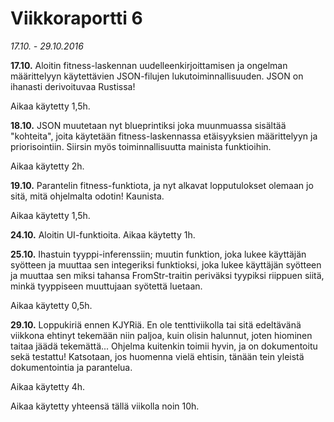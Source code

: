 # Viikkoraportti 6
*17.10. - 29.10.2016*

**17.10.**
Aloitin fitness-laskennan uudelleenkirjoittamisen ja ongelman määrittelyyn käytettävien JSON-filujen lukutoiminnallisuuden.
JSON on ihanasti derivoituvaa Rustissa! 

Aikaa käytetty 1,5h.

**18.10.**
JSON muutetaan nyt blueprintiksi joka muunmuassa sisältää "kohteita", joita käytetään fitness-laskennassa etäisyyksien määrittelyyn 
ja priorisointiin. Siirsin myös toiminnallisuutta mainista funktioihin.

Aikaa käytetty 2h.

**19.10.**
Parantelin fitness-funktiota, ja nyt alkavat lopputulokset olemaan jo sitä, mitä ohjelmalta odotin! Kaunista.

Aikaa käytetty 1,5h.

**24.10.**
Aloitin UI-funktioita. Aikaa käytetty 1h.

**25.10.**
Ihastuin tyyppi-inferenssiin; muutin funktion, joka lukee käyttäjän syötteen ja muuttaa sen integeriksi funktioksi, joka lukee käyttäjän
syötteen ja muuttaa sen miksi tahansa FromStr-traitin periväksi tyypiksi riippuen siitä, minkä tyyppiseen muuttujaan syötettä luetaan.

Aikaa käytetty 0,5h.

**29.10.**
Loppukiriä ennen KJYRiä. En ole tenttiviikolla tai sitä edeltävänä viikkona ehtinyt tekemään niin paljoa, kuin olisin halunnut, joten
hiominen taitaa jäädä tekemättä... Ohjelma kuitenkin toimii hyvin, ja on dokumentoitu sekä testattu! Katsotaan, jos huomenna vielä ehtisin,
tänään tein yleistä dokumentointia ja parantelua.

Aikaa käytetty 4h.

Aikaa käytetty yhteensä tällä viikolla noin 10h.